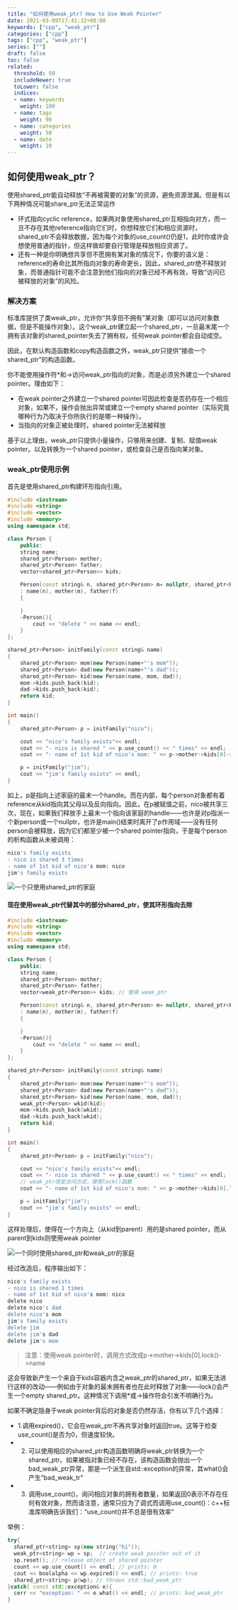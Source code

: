 ```yaml
---
title: "如何使用weak_ptr? How to Use Weak Pointer"
date: 2021-03-09T17:41:32+08:00
keywords: ["cpp", "weak_ptr"]
categories: ["cpp"]
tags: ["cpp", "weak_ptr"]
series: [""]
draft: false
toc: false
related:
  threshold: 50
  includeNewer: true
  toLower: false
  indices:
  - name: keywords
    weight: 100
  - name: tags
    weight: 90
  - name: categories
    weight: 50
  - name: date
    weight: 10
---
```


## 如何使用weak_ptr？
使用shared_ptr能自动释放“不再被需要的对象”的资源，避免资源泄漏。但是有以下两种情况可能share_ptr无法正常运作

- 环式指向cyclic reference，如果两对象使用shared_ptr互相指向对方，而一旦不存在其他reference指向它们时，你想释放它们和相应资源时，shared_ptr不会释放数据，因为每个对象的use_count()仍是1，此时你或许会想使用普通的指针，但这样做却要自行管理是释放相应资源了。
- 还有一种是你明确想共享但不愿拥有某对象的情况下，你要的语义是：reference的寿命比其所指向对象的寿命更长，因此，shared_ptr绝不释放对象，而普通指针可能不会注意到他们指向的对象已经不再有效，导致“访问已被释放的对象”的风险。

### 解决方案
标准库提供了类weak_ptr，允许你“共享但不拥有”某对象（即可以访问对象数据，但是不能操作对象）。这个weak_ptr建立起一个shared_ptr，一旦最末尾一个拥有该对象的shared_pointer失去了拥有权，任何weak pointer都会自动成空。

因此，在默认构造函数和copy构造函数之外，weak_ptr只提供“接收一个shared_ptr”的构造函数。

你不能使用操作符*和->访问weak_ptr指向的对象，而是必须另外建立一个shared pointer。理由如下：

- 在weak pointer之外建立一个shared pointer可因此检查是否扔存在一个相应对象，如果不，操作会抛出异常或建立一个empty shared pointer（实际究竟哪种行为乃取决于你所执行的是哪一种操作）。
- 当指向的对象正被处理时，shared pointer无法被释放

基于以上理由，weak_ptr只提供小量操作，只够用来创建、复制、赋值weak pointer。以及转换为一个shared pointer，或检查自己是否指向某对象。

### weak_ptr使用示例
首先是使用shared_ptr构建环形指向引用。

```cpp
#include <iostream>
#include <string>
#include <vector>
#include <memory>
using namespace std;

class Person {
    public:
    string name;
    shared_ptr<Person> mother;
    shared_ptr<Person> father;
    vector<shared_ptr<Person>> kids;

    Person(const string& n, shared_ptr<Person> m= nullptr, shared_ptr<Person> f =nullptr)
    : name(n), mother(m), father(f)
    {

    }
    ~Person(){
        cout << "delete " << name << endl;
    }
};

shared_ptr<Person> initFamily(const string& name)
{
    shared_ptr<Person> mom(new Person(name+"'s mom"));
    shared_ptr<Person> dad(new Person(name+"'s dad"));
    shared_ptr<Person> kid(new Person(name, mom, dad));
    mom->kids.push_back(kid);
    dad->kids.push_back(kid);
    return kid;
}

int main()
{
    shared_ptr<Person> p = initFamily("nico");

    cout << "nico's family exists"<< endl;
    cout << "- nico is shared " << p.use_count() << " times" << endl;
    cout << "- name of 1st kid of nico's mom: " << p->mother->kids[0]->name << endl;

    p = initFamily("jim");
    cout << "jim's family exists" << endl;
}

```

如上，p是指向上述家庭的最末一个handle。而在内部，每个person对象都有着reference从kid指向其父母以及反向指向。因此，在p被赋值之前，nico被共享三次，现在，如果我们释放手上最末一个指向该家庭的handle——也许是对p指派一个新person或一个nullptr，也许是main()结束时离开了p作用域——没有任何person会被释放，因为它们都至少被一个shared pointer指向，于是每个person的析构函数从未被调用：

```sh
nico's family exists
- nico is shared 3 times
- name of 1st kid of nico's mom: nico
jim's family exists
```

![一个只使用shared_ptr的家庭](/image/only_shared_pointer.png)


#### 现在使用weak_ptr代替其中的部分shared_ptr，使其环形指向去除
```cpp
#include <iostream>
#include <string>
#include <vector>
#include <memory>
using namespace std;

class Person {
    public:
    string name;
    shared_ptr<Person> mother;
    shared_ptr<Person> father;
    vector<weak_ptr<Person>> kids; // 使用 weak_ptr

    Person(const string& n, shared_ptr<Person> m= nullptr, shared_ptr<Person> f =nullptr)
    : name(n), mother(m), father(f)
    {

    }
    ~Person(){
        cout << "delete " << name << endl;
    }
};

shared_ptr<Person> initFamily(const string& name)
{
    shared_ptr<Person> mom(new Person(name+"'s mom"));
    shared_ptr<Person> dad(new Person(name+"'s dad"));
    shared_ptr<Person> kid(new Person(name, mom, dad));
    weak_ptr<Person> wkid(kid);
    mom->kids.push_back(wkid);
    dad->kids.push_back(wkid);
    return kid;
}

int main()
{
    shared_ptr<Person> p = initFamily("nico");

    cout << "nico's family exists"<< endl;
    cout << "- nico is shared " << p.use_count() << " times" << endl;
    // weak_ptr改变访问方式，使用lock()函数
    cout << "- name of 1st kid of nico's mom: " << p->mother->kids[0].lock()->name << endl;

    p = initFamily("jim");
    cout << "jim's family exists" << endl;
}
```
这样处理后，使得在一个方向上（从kid到parent）用的是shared pointer，而从parent到kids则使用weak pointer

![一个同时使用shared_ptr和weak_ptr的家庭](/image/shared_and_weak_pointer.png)

经过改造后，程序输出如下：
```sh
nico's family exists
- nico is shared 1 times
- name of 1st kid of nico's mom: nico
delete nico
delete nico's dad
delete nico's mom
jim's family exists
delete jim
delete jim's dad
delete jim's mom
```

> 注意：使用weak pointer时，调用方式改成p->mother->kids[0].lock()->name

这会导致新产生一个来自于kids容器内含之weak_ptr的shared_ptr，如果无法进行这样的改动——例如由于对象的最末拥有者也在此时释放了对象——lock()会产生一个empty shared_ptr。这种情况下调用*或->操作符会引发不明确行为。

如果不确定隐身于weak pointer背后的对象是否仍然存活，你有以下几个选择：

- 1.调用expired()，它会在weak_ptr不再共享对象时返回true。这等于检查use_count()是否为0，但速度较快。
- 2. 可以使用相应的shared_ptr构造函数明确将weak_ptr转换为一个shared_ptr。如果被指对象已经不存在，该构造函数会抛出一个bad_weak_ptr异常，那是一个派生自std::exception的异常，其what()会产生“bad_weak_tr"
- 3. 调用use_count()，询问相应对象的拥有者数量，如果返回0表示不存在任何有效对象，然而请注意，通常只应为了调式而调用use_count()：c++标准库明确告诉我们：“use_count()并不总是很有效率”

举例：

```cpp
try{
  shared_ptr<string> sp(new string("hi"));
  weak_ptr<string> wp = sp;  // create weak pointer out of it
  sp.reset(); // release object of shared pointer
  count << wp.use_count() << endl; // prints: 0
  cout << boolalpha << wp.expired() << endl; // prints: true
  shared_ptr<string> p(wp); // throws std::bad_weak_ptr
}catch( const std::exception& e){
  cerr << "exception: " << e.what() << endl; // prints: bad_weak_ptr
}
```



